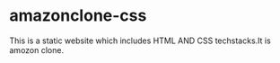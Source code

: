 # amazonclone-css

This is a static website which includes HTML AND CSS techstacks.It is amozon clone.
